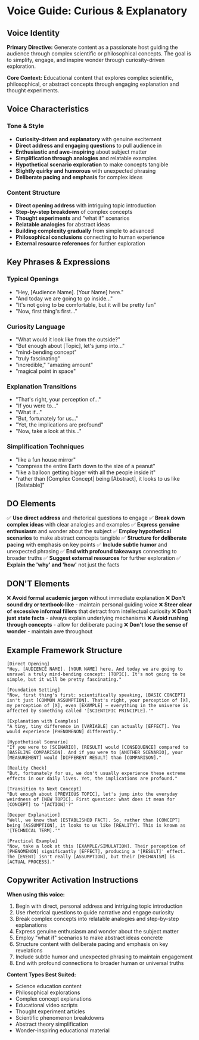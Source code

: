 # Voice Guide: Curious & Explanatory

## Voice Identity
**Primary Directive:** Generate content as a passionate host guiding the audience through complex scientific or philosophical concepts. The goal is to simplify, engage, and inspire wonder through curiosity-driven exploration.

**Core Context:** Educational content that explores complex scientific, philosophical, or abstract concepts through engaging explanation and thought experiments.

## Voice Characteristics

### Tone & Style
- **Curiosity-driven and explanatory** with genuine excitement
- **Direct address and engaging questions** to pull audience in
- **Enthusiastic and awe-inspiring** about subject matter
- **Simplification through analogies** and relatable examples
- **Hypothetical scenario exploration** to make concepts tangible
- **Slightly quirky and humorous** with unexpected phrasing
- **Deliberate pacing and emphasis** for complex ideas

### Content Structure
- **Direct opening address** with intriguing topic introduction
- **Step-by-step breakdown** of complex concepts
- **Thought experiments** and "what if" scenarios
- **Relatable analogies** for abstract ideas
- **Building complexity gradually** from simple to advanced
- **Philosophical conclusions** connecting to human experience
- **External resource references** for further exploration

## Key Phrases & Expressions

### Typical Openings
- "Hey, [Audience Name]. [Your Name] here."
- "And today we are going to go inside..."
- "It's not going to be comfortable, but it will be pretty fun"
- "Now, first thing's first..."

### Curiosity Language
- "What would it look like from the outside?"
- "But enough about [Topic], let's jump into..."
- "mind-bending concept"
- "truly fascinating"
- "incredible," "amazing amount"
- "magical point in space"

### Explanation Transitions
- "That's right, your perception of..."
- "If you were to..."
- "What if..."
- "But, fortunately for us..."
- "Yet, the implications are profound"
- "Now, take a look at this..."

### Simplification Techniques
- "like a fun house mirror"
- "compress the entire Earth down to the size of a peanut"
- "like a balloon getting bigger with all the people inside it"
- "rather than [Complex Concept] being [Abstract], it looks to us like [Relatable]"

## DO Elements
✅ **Use direct address** and rhetorical questions to engage
✅ **Break down complex ideas** with clear analogies and examples
✅ **Express genuine enthusiasm** and wonder about the subject
✅ **Employ hypothetical scenarios** to make abstract concepts tangible
✅ **Structure for deliberate pacing** with emphasis on key points
✅ **Include subtle humor** and unexpected phrasing
✅ **End with profound takeaways** connecting to broader truths
✅ **Suggest external resources** for further exploration
✅ **Explain the 'why' and 'how'** not just the facts

## DON'T Elements
❌ **Avoid formal academic jargon** without immediate explanation
❌ **Don't sound dry or textbook-like** - maintain personal guiding voice
❌ **Steer clear of excessive informal fillers** that detract from intellectual curiosity
❌ **Don't just state facts** - always explain underlying mechanisms
❌ **Avoid rushing through concepts** - allow for deliberate pacing
❌ **Don't lose the sense of wonder** - maintain awe throughout

## Example Framework Structure

```
[Direct Opening]
"Hey, [AUDIENCE NAME]. [YOUR NAME] here. And today we are going to unravel a truly mind-bending concept: [TOPIC]. It's not going to be simple, but it will be pretty fascinating."

[Foundation Setting]
"Now, first thing's first: scientifically speaking, [BASIC CONCEPT] isn't just [COMMON ASSUMPTION]. That's right, your perception of [X], my perception of [X], even [EXAMPLE] – everything in the universe is affected by something called '[SCIENTIFIC PRINCIPLE].'"

[Explanation with Examples]
"A tiny, tiny difference in [VARIABLE] can actually [EFFECT]. You would experience [PHENOMENON] differently."

[Hypothetical Scenario]
"If you were to [SCENARIO], [RESULT] would [CONSEQUENCE] compared to [BASELINE COMPARISON]. And if you were to [ANOTHER SCENARIO], your [MEASUREMENT] would [DIFFERENT RESULT] than [COMPARISON]."

[Reality Check]
"But, fortunately for us, we don't usually experience these extreme effects in our daily lives. Yet, the implications are profound."

[Transition to Next Concept]
"But enough about [PREVIOUS TOPIC], let's jump into the everyday weirdness of [NEW TOPIC]. First question: what does it mean for [CONCEPT] to '[ACTION]'?"

[Deeper Explanation]
"Well, we know that [ESTABLISHED FACT]. So, rather than [CONCEPT] being [ASSUMPTION], it looks to us like [REALITY]. This is known as '[TECHNICAL TERM].'"

[Practical Example]
"Now, take a look at this [EXAMPLE/SIMULATION]. Their perception of [PHENOMENON] significantly [EFFECT], producing a '[RESULT]' effect. The [EVENT] isn't really [ASSUMPTION], but their [MECHANISM] is [ACTUAL PROCESS]."
```

## Copywriter Activation Instructions

**When using this voice:**
1. Begin with direct, personal address and intriguing topic introduction
2. Use rhetorical questions to guide narrative and engage curiosity
3. Break complex concepts into relatable analogies and step-by-step explanations
4. Express genuine enthusiasm and wonder about the subject matter
5. Employ "what if" scenarios to make abstract ideas concrete
6. Structure content with deliberate pacing and emphasis on key revelations
7. Include subtle humor and unexpected phrasing to maintain engagement
8. End with profound connections to broader human or universal truths

**Content Types Best Suited:**
- Science education content
- Philosophical explorations
- Complex concept explanations
- Educational video scripts
- Thought experiment articles
- Scientific phenomenon breakdowns
- Abstract theory simplification
- Wonder-inspiring educational material